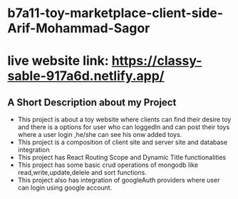 # b7a11-toy-marketplace-client-side-Arif-Mohammad-Sagor

# live website link: https://classy-sable-917a6d.netlify.app/

## A Short Description about my Project
* This project is about a toy website where clients can find their desire toy and there is a options for user who can loggedIn  and can post their toys where a user login ,he/she can see his onw added toys.
* This project is a  composition of client site and server site and database integration
* This project has React Routing Scope and Dynamic Title functionalities
* This project has some basic crud operations of mongodb like read,write,update,delele and sort functions.
* This project also has integration of googleAuth providers where user can login using google account.